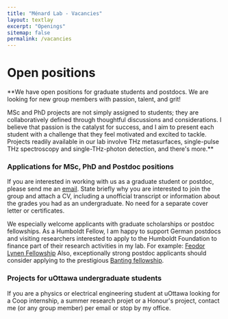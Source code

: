 ```yaml
---
title: "Ménard Lab - Vacancies"
layout: textlay
excerpt: "Openings"
sitemap: false
permalink: /vacancies
---
```


# Open positions

**We have open positions for graduate students and postdocs. We are looking for new group members with passion, talent, and grit!

MSc and PhD projects are not simply assigned to students; they are collaboratively defined through thoughtful discussions and considerations. I believe that passion is the catalyst for success, and I aim to present each student with a challenge that they feel motivated and excited to tackle. Projects readily available in our lab involve THz metasurfaces, single-pulse THz spectroscopy and single-THz-photon detection, and there's more.**

### Applications for MSc, PhD and Postdoc positions
If you are interested in working with us as a graduate student or postdoc, please send me an [email](mailto:jean-michel.menard@uottawa.ca). State briefly why you are interested to join the group and attach a CV, including a unofficial transcript or information about the grades you had as an undergraduate. No need for a separate cover letter or certificates.

We especially welcome applicants with graduate scholarships or postdoc fellowships. 
As a Humboldt Fellow, I am happy to support German postdocs and visiting researchers interested to apply to the Humboldt Foundation to finance part of their research activities in my lab. For example: [Feodor Lynen Fellowship](https://www.humboldt-foundation.de/en/apply/sponsorship-programmes/feodor-lynen-research-fellowship)
Also, exceptionally strong postdoc applicants should consider applying to the prestigious [Banting fellowship](https://banting.fellowships-bourses.gc.ca/en/home-accueil.html). 

### Projects for uOttawa undergraduate students
If you are a physics or electrical engineering student at uOttawa looking for a Coop internship, a summer research projet or a Honour's project, contact me (or any group member) per email or stop by my office.

